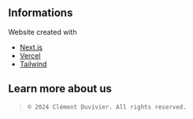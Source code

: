 ## Informations

Website created with

- [Next.js](https://nextjs.org/)
- [Vercel](https://vercel.com/)
- [Tailwind](https://tailwindcss.com/)

## Learn more about us 


>     © 2024 Clément Duvivier. All rights reserved.